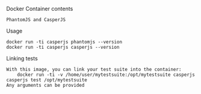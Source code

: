 Docker Container contents

    PhantomJS and CasperJS

Usage

    docker run -ti casperjs phantomjs --version
    docker run -ti casperjs casperjs --version

Linking tests

    With this image, you can link your test suite into the container:
        docker run -ti -v /home/user/mytestsuite:/opt/mytestsuite casperjs casperjs test /opt/mytestsuite
	Any arguments can be provided
